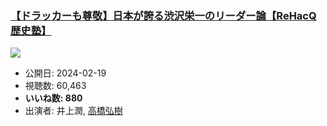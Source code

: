 ### [【ドラッカーも尊敬】日本が誇る渋沢栄一のリーダー論【ReHacQ歴史塾】](https://www.youtube.com/watch?v=jLFYC2dewSU)
[![](https://img.youtube.com/vi/jLFYC2dewSU/sddefault.jpg)](https://www.youtube.com/watch?v=jLFYC2dewSU)
-   公開日: 2024-02-19
-   視聴数: 60,463
-   **いいね数: 880**
-   出演者: 井上潤, [高橋弘樹](/rehacq_fan/people/高橋弘樹 "wikilink")
